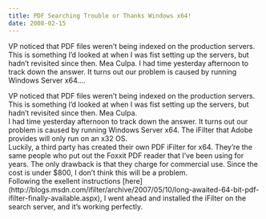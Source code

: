 ```yaml
---
title: PDF Searching Trouble or Thanks Windows x64!
date: 2008-02-15
---
```


VP noticed that PDF files weren’t being indexed on the production servers. This is something I’d looked at when I was fist setting up the servers, but hadn’t revisited since then. Mea Culpa. I had time yesterday afternoon to track down the answer. It turns out our problem is caused by running Windows Server x64….


<!-- end -->

<div>VP noticed that PDF files weren’t being indexed on the production  servers.  This is something I’d looked at when I was fist setting up the  servers, but hadn’t revisited since then.  Mea Culpa.</div>
<div> </div>
<div>I had time yesterday afternoon to track down the answer.  It turns out our  problem is caused by running Windows Server x64.  The iFilter that Adobe provides  will only run on an x32 OS.


</div>
<div> </div>
<div>Luckily, a third party has created their own PDF iFilter for x64.  They’re  the same people who put out the Foxxit PDF reader that I’ve been using for  years.  The only drawback is that they charge for commercial use.  Since the  cost is under $800, I don’t think this will be a problem.</div>
<div> </div>
<div>Following the exellent instructions [here](http://blogs.msdn.com/ifilter/archive/2007/05/10/long-awaited-64-bit-pdf-ifilter-finally-available.aspx), I went ahead and installed the iFilter on the search server, and it’s working  perfectly.</div>

